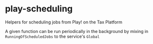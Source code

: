 # play-scheduling
Helpers for scheduling jobs from Play! on the Tax Platform

A given function can be run periodically in the background by mixing in ```RunningOfScheduledJobs``` to the service's ```Global```
